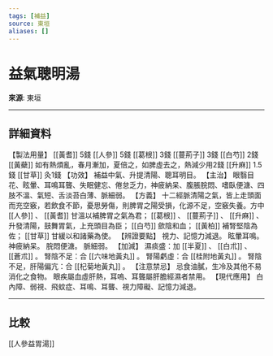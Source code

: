 ```yaml
---
tags: [補益]
source: 東垣
aliases: []
---
```


# 益氣聰明湯

**來源**: 東垣  

---

## 詳細資料
【製法用量】 [[黃耆]] 5錢 [[人參]] 5錢 [[葛根]] 3錢 [[蔓荊子]] 3錢 [[白芍]] 2錢 [[黃蘗]] 如有熱煩亂，春月漸加，夏倍之，如脾虛去之，熱減少用2錢 [[升麻]] 1.5錢 [[甘草]] 灸1錢
【功效】
補益中氣、升提清陽、聰耳明目。
【主治】
眼翳目花、眩暈、耳鳴耳聾、失眠健忘、倦怠乏力，神疲納呆、腹脹脘悶、嗜臥便溏、四肢不溫、氣短、舌淡苔白薄、脈細弱。
【方義】
十二經脈清陽之氣，皆上走頭面而充空竅，若飲食不節，憂思勞傷，則脾胃之陽受損，化源不足，空竅失養。方中 [[人參]] 、 [[黃耆]] 甘溫以補脾胃之氣為君； [[葛根]] 、 [[蔓荊子]] 、 [[升麻]] 、升發清陽，鼓舞胃氣，上充頭目為臣； [[白芍]] 歛陰和血； [[黃柏]] 補腎堅陰為佐； [[甘草]] 甘緩以和諸藥為使。
【辨證要點】
視力、記憶力減退。
眩暈耳鳴。
神疲納呆。
脘悶便溏。
脈細弱。
【加減】
濕痰盛：加 [[半夏]] 、 [[白朮]] 、 [[蒼朮]] 。
腎陰不足：合 [[六味地黃丸]] 。
腎陽虧虛：合 [[桂附地黃丸]] 。
腎陰不足，肝陽偏亢：合 [[杞菊地黃丸]] 。
【注意禁忌】
忌食油膩，生冷及其他不易消化之食物。
眼疾屬血虛肝熱，耳嗚、耳聾屬肝膽經濕者禁用。
【現代應用】
白內障、弱視、飛蚊症、耳鳴、耳聾、視力障礙、記憶力減退。

---

## 比較
[[人參益胃湯]]
